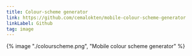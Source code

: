 ```yaml
---
title: Colour-scheme generator
link: https://github.com/cemalokten/mobile-colour-scheme-generator
linkLabel: Github
tag: image
---
```


{% image "./colourscheme.png", "Mobile colour scheme generator" %}
